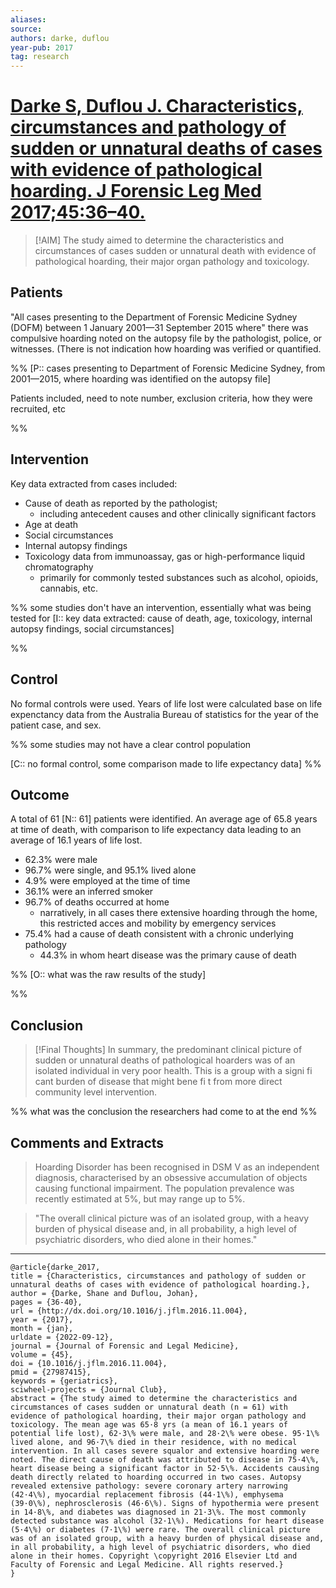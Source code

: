 ```yaml
---
aliases:
source:
authors: darke, duflou
year-pub: 2017
tag: research
---
```


# [Darke S, Duflou J. Characteristics, circumstances and pathology of sudden or unnatural deaths of cases with evidence of pathological hoarding. J Forensic Leg Med 2017;45:36–40.](https://www.sciencedirect.com/science/article/abs/pii/S1752928X16301548?via%3Dihub)

> [!AIM]
> The study aimed to determine the characteristics and circumstances of cases sudden or unnatural death with evidence of pathological hoarding, their major organ pathology and toxicology.

## Patients

"All cases presenting to the Department of Forensic Medicine Sydney (DOFM) between 1 January 2001&#8212;31 September 2015 where" there was compulsive hoarding noted on the autopsy file by the pathologist, police, or witnesses. (There is not indication how hoarding was verified or quantified.

%%
[P:: cases presenting to Department of Forensic Medicine Sydney, from 2001&#8212;2015, where hoarding was identified on the autopsy file]

Patients included, need to note number, exclusion criteria, how they were recruited, etc 

%% 

## Intervention 

Key data extracted from cases included:
- Cause of death as reported by the pathologist;
  - including antecedent causes and other clinically significant factors
- Age at death 
- Social circumstances  
- Internal autopsy findings 
- Toxicology data from immunoassay, gas or high-performance liquid chromatography 
  - primarily for commonly tested substances such as alcohol, opioids, cannabis, etc.

%% 
some studies don't have an intervention, essentially what was being tested for 
[I:: key data extracted: cause of death, age, toxicology, internal autopsy findings, social circumstances]

%%

## Control  

No formal controls were used. 
Years of life lost were calculated base on life expenctancy data from the Australia Bureau of statistics for the year of the patient case, and sex.

%% 
some studies may not have a clear control population 

[C:: no formal control, some comparison made to life expectancy data]
%%


## Outcome  

A total of 61 [N:: 61] patients were identified. An average age of 65.8 years at time of death, with comparison to life expectancy data leading to an average of 16.1 years of life lost.

- 62.3% were male
- 96.7% were single, and 95.1% lived alone
- 4.9% were employed at the time of time
- 36.1% were an inferred smoker  
- 96.7% of deaths occurred at home
  - narratively, in all cases there extensive hoarding through the home, this restricted acces and mobility by emergency services 
- 75.4% had a cause of death consistent with a chronic underlying pathology  
  - 44.3% in whom heart disease was the primary cause of death  

%% 
[O:: what was the raw results of the study]

%%

## Conclusion  

> [!Final Thoughts]
> In summary, the predominant clinical picture of sudden or unnatural deaths of pathological hoarders was of an isolated individual in very poor health. This is a group with a signi fi cant burden of disease that might bene fi t from more direct community level intervention.

%% what was the conclusion the researchers had come to at the end %%


## Comments and Extracts

> Hoarding Disorder has been recognised in DSM V as an independent diagnosis, characterised by an obsessive accumulation of objects causing functional impairment. The population prevalence was recently estimated at 5%, but may range up to 5%. 

> "The overall clinical picture was of an isolated group, with a heavy burden of physical disease and, in all probability, a high level of psychiatric disorders, who died alone in their homes."

***

```
@article{darke_2017,
title = {Characteristics, circumstances and pathology of sudden or unnatural deaths of cases with evidence of pathological hoarding.},
author = {Darke, Shane and Duflou, Johan},
pages = {36-40},
url = {http://dx.doi.org/10.1016/j.jflm.2016.11.004},
year = {2017},
month = {jan},
urldate = {2022-09-12},
journal = {Journal of Forensic and Legal Medicine},
volume = {45},
doi = {10.1016/j.jflm.2016.11.004},
pmid = {27987415},
keywords = {geriatrics},
sciwheel-projects = {Journal Club},
abstract = {The study aimed to determine the characteristics and circumstances of cases sudden or unnatural death (n = 61) with evidence of pathological hoarding, their major organ pathology and toxicology. The mean age was 65·8 yrs (a mean of 16.1 years of potential life lost), 62·3\% were male, and 28·2\% were obese. 95·1\% lived alone, and 96·7\% died in their residence, with no medical intervention. In all cases severe squalor and extensive hoarding were noted. The direct cause of death was attributed to disease in 75·4\%, heart disease being a significant factor in 52·5\%. Accidents causing death directly related to hoarding occurred in two cases. Autopsy revealed extensive pathology: severe coronary artery narrowing (42·4\%), myocardial replacement fibrosis (44·1\%), emphysema (39·0\%), nephrosclerosis (46·6\%). Signs of hypothermia were present in 14·8\%, and diabetes was diagnosed in 21·3\%. The most commonly detected substance was alcohol (32·1\%). Medications for heart disease (5·4\%) or diabetes (7·1\%) were rare. The overall clinical picture was of an isolated group, with a heavy burden of physical disease and, in all probability, a high level of psychiatric disorders, who died alone in their homes. Copyright \copyright 2016 Elsevier Ltd and Faculty of Forensic and Legal Medicine. All rights reserved.}
}
```
